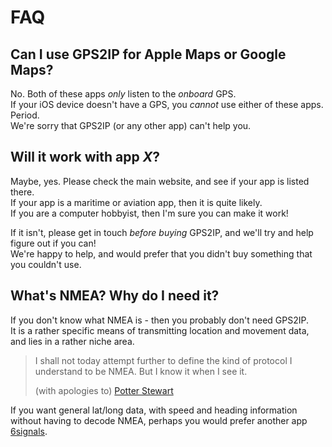 # FAQ

## Can I use GPS2IP for Apple Maps or Google Maps?

No. Both of these apps _only_ listen to the _onboard_ GPS.  
If your iOS device doesn't have a GPS, you _cannot_ use either of these apps. Period.  
We're sorry that GPS2IP \(or any other app\) can't help you.

## Will it work with app _X_?

Maybe, yes. Please check the main website, and see if your app is listed there.  
If your app is a maritime or aviation app, then it is quite likely.  
If you are a computer hobbyist, then I'm sure you can make it work! 

If it isn't, please get in touch _before buying_ GPS2IP, and we'll try and help figure out if you can!  
We're happy to help, and would prefer that you didn't buy something that you couldn't use.

## What's NMEA? Why do I need it?

If you don't know what NMEA is - then you probably don't need GPS2IP.  
It is a rather specific means of transmitting location and movement data, and lies in a rather niche area.

> I shall not today attempt further to define the kind of protocol I understand to be NMEA. But I know it when I see it.
>
> \(with apologies to\) [Potter Stewart](https://en.wikiquote.org/wiki/Potter_Stewart)

If you want general lat/long data, with speed and heading information without having to decode NMEA, perhaps you would prefer another app [6signals](https://itunes.apple.com/us/app/6signals-track-your-device-and-view-on-the-web/id918928539?mt=8).

